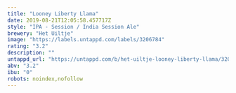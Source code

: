 ```yaml
---
title: "Looney Liberty Llama"
date: 2019-08-21T12:05:58.457717Z
style: "IPA - Session / India Session Ale"
brewery: "Het Uiltje"
image: "https://labels.untappd.com/labels/3206784"
rating: "3.2"
description: ""
untappd_url: "https://untappd.com/b/het-uiltje-looney-liberty-llama/3206784"
abv: "3.2"
ibu: "0"
robots: noindex,nofollow
---
```

